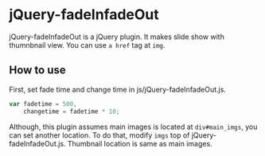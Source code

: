 # jQuery-fadeInfadeOut

jQuery-fadeInfadeOut is a jQuery plugin. It makes slide show with thumnbnail view. You can use `a href` tag at `img`.

## How to use

First, set fade time and change time in js/jQuery-fadeInfadeOut.js.

```js
var fadetime = 500,
    changetime = fadetime * 10;
```

Although, this plugin assumes main images is located at `div#main_imgs`, you can set another location. To do that, modify `imgs` top of jQuery-fadeInfadeOut.js.
Thumbnail location is same as main images.
